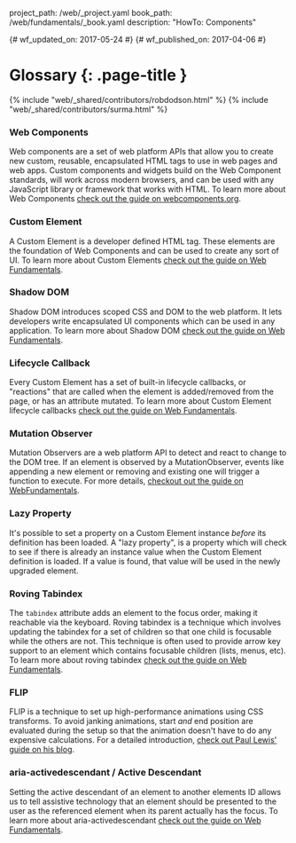 project_path: /web/_project.yaml
book_path: /web/fundamentals/_book.yaml
description: "HowTo: Components"

{# wf_updated_on: 2017-05-24 #}
{# wf_published_on: 2017-04-06 #}
# Glossary {: .page-title }
{% include "web/_shared/contributors/robdodson.html" %}
{% include "web/_shared/contributors/surma.html" %}


### Web Components

Web components are a set of web platform APIs that allow you to create new
custom, reusable, encapsulated HTML tags to use in web pages and web apps.
Custom components and widgets build on the Web Component standards, will work
across modern browsers, and can be used with any JavaScript library or framework
that works with HTML. To learn more about Web Components [check out the guide on
webcomponents.org](https://www.webcomponents.org/introduction).

### Custom Element

A Custom Element is a developer defined HTML tag. These elements are the
foundation of Web Components and can be used to create any sort of UI. To learn
more about Custom Elements [check out the guide on Web
Fundamentals](/web/fundamentals/getting-started/primers/customelements).

### Shadow DOM

Shadow DOM introduces scoped CSS and DOM to the web platform. It lets developers
write encapsulated UI components which can be used in any application. To learn
more about Shadow DOM [check out the guide on Web
Fundamentals](/web/fundamentals/getting-started/primers/shadowdom).

### Lifecycle Callback

Every Custom Element has a set of built-in lifecycle callbacks, or "reactions"
that are called when the element is added/removed from the page, or has an
attribute mutated. To learn more about Custom Element lifecycle callbacks [check
out the guide on Web
Fundamentals](/web/fundamentals/getting-started/primers/customelements#reactions).

### Mutation Observer

Mutation Observers are a web platform API to detect and react to change to the
DOM tree. If an element is observed by a MutationObserver, events like appending
a new element or removing and existing one will trigger a function to execute.
For more details, [checkout out the guide on
WebFundamentals](/web/updates/2012/02/Detect-DOM-changes-with-Mutation-Observers).

### Lazy Property

It's possible to set a property on a Custom Element instance *before* its
definition has been loaded. A "lazy property", is a property which will check to
see if there is already an instance value when the Custom Element definition is
loaded. If a value is found, that value will be used in the newly upgraded
element.

### Roving Tabindex

The `tabindex` attribute adds an element to the focus order, making it reachable
via the keyboard. Roving tabindex is a technique which involves updating the
tabindex for a set of children so that one child is focusable while the others
are not. This technique is often used to provide arrow key support to an element
which contains focusable children (lists, menus, etc). To learn more about
roving tabindex [check out the guide on Web
Fundamentals](/web/fundamentals/accessibility/focus/using-tabindex#managing_focus_in_components).

### FLIP

FLIP is a technique to set up high-performance animations using CSS transforms.
To avoid janking animations, start *and* end position are evaluated during the
setup so that the animation doesn't have to do any expensive calculations. For a
detailed introduction, [check out Paul Lewis' guide on his
blog](https://aerotwist.com/blog/flip-your-animations/).

### aria-activedescendant / Active Descendant

Setting the active descendant of an element to another elements ID allows us to
tell assistive technology that an element should be presented to the user as the
referenced element when its parent actually has the focus. To learn more about
aria-activedescendant [check out the guide on Web
Fundamentals](/web/fundamentals/accessibility/semantics-aria/aria-labels-and-relationships#aria-activedescendant).
